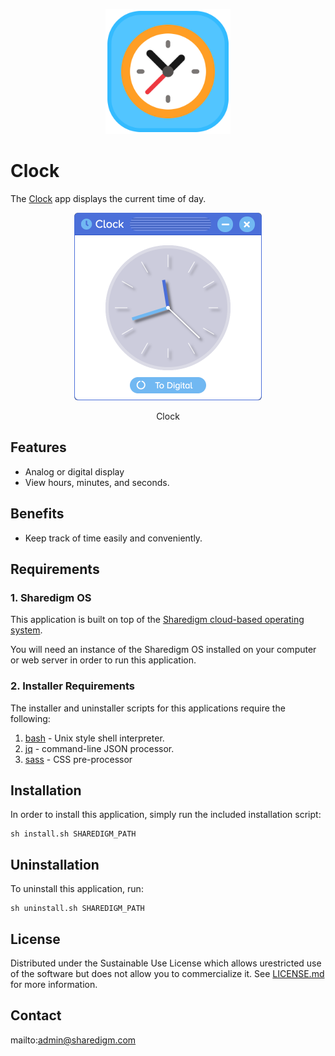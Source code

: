 <p align="center" style="text-align:center">
	<img src="images/icons/logo.svg" width="200">
</p>

# Clock

The [Clock](https://www.sharedigm.com/#apps/clock) app displays the current time of day.

<p align="center" style="text-align:center">
	<img src="images/info/analog-clock.png" width="300" style="border-radius:6px" />
	<div align="center">Clock</div>
</p>

## Features

- Analog or digital display
- View hours, minutes, and seconds.

## Benefits

- Keep track of time easily and conveniently.

## Requirements

### 1. Sharedigm OS

This application is built on top of the [Sharedigm cloud-based operating system](https://github.com/Sharedigm/SharedigmOS).

You will need an instance of the Sharedigm OS installed on your computer or web server in order to run this application.

### 2. Installer Requirements

The installer and uninstaller scripts for this applications require the following:

1. [bash](https://en.wikipedia.org/wiki/Bash_(Unix_shell)) - Unix style shell interpreter. 
2. [jq](https://jqlang.github.io/jq/) - command-line JSON processor. 
2. [sass](https://sass-lang.com) - CSS pre-processor

## Installation

In order to install this application, simply run the included installation script:

```
sh install.sh SHAREDIGM_PATH
```

## Uninstallation

To uninstall this application, run:

```
sh uninstall.sh SHAREDIGM_PATH
```

<!-- LICENSE -->
## License

Distributed under the Sustainable Use License which allows urestricted use of the software but does not allow you to commercialize it. See [LICENSE.md](LICENSE.md) for more information.

<!-- CONTACT -->
## Contact

mailto:admin@sharedigm.com